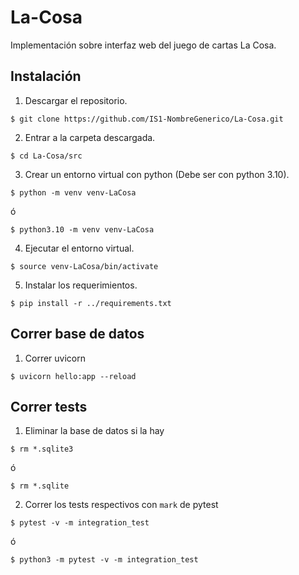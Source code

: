 # La-Cosa
Implementación sobre interfaz web del juego de cartas La Cosa.

## Instalación
1. Descargar el repositorio.
```
$ git clone https://github.com/IS1-NombreGenerico/La-Cosa.git
```
2. Entrar a la carpeta descargada.
```
$ cd La-Cosa/src
```
3. Crear un entorno virtual con python (Debe ser con python 3.10).
```
$ python -m venv venv-LaCosa
```
ó
```
$ python3.10 -m venv venv-LaCosa
```

4. Ejecutar el entorno virtual.
```
$ source venv-LaCosa/bin/activate
```
5. Instalar los requerimientos.

```
$ pip install -r ../requirements.txt
```

## Correr base de datos
1. Correr uvicorn
```
$ uvicorn hello:app --reload
```

## Correr tests
1. Eliminar la base de datos si la hay
```
$ rm *.sqlite3
```
ó
```
$ rm *.sqlite
```
2. Correr los tests respectivos con `mark` de pytest
```
$ pytest -v -m integration_test
```
ó
```
$ python3 -m pytest -v -m integration_test              
```
